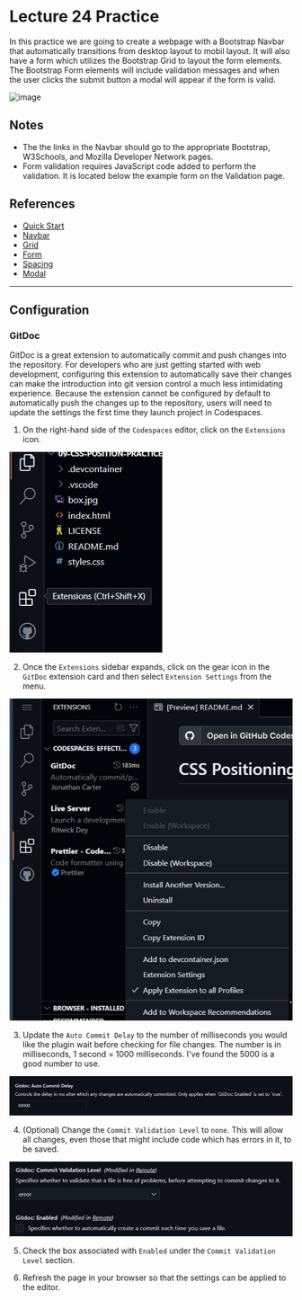 # Lecture 24 Practice
In this practice we are going to create a webpage with a Bootstrap Navbar that automatically transitions from desktop layout to mobil layout.  It will also have a form which utilizes the Bootstrap Grid to layout the form elements.  The Bootstrap Form elements will include validation messages and when the user clicks the submit button a modal will appear if the form is valid.

![image](.assets/lecture25Demo.gif)

## Notes
* The the links in the Navbar should go to the appropriate Bootstrap, W3Schools, and Mozilla Developer Network pages.
* Form validation requires JavaScript code added to perform the validation.  It is located below the example form on the Validation page.

## References
* [Quick Start](https://getbootstrap.com/docs/5.3/getting-started/introduction/)
* [Navbar](https://getbootstrap.com/docs/5.3/components/navbar/)
* [Grid](https://getbootstrap.com/docs/5.3/layout/grid/)
* [Form](https://getbootstrap.com/docs/5.3/forms/overview/)
* [Spacing](https://getbootstrap.com/docs/5.3/utilities/spacing/)
* [Modal](https://getbootstrap.com/docs/5.3/components/modal/)
----

## Configuration

### GitDoc

GitDoc is a great extension to automatically commit and push changes into the repository. For developers who are just getting started with web development, configuring this extension to automatically save their changes can make the introduction into git version control a much less intimidating experience. Because the extension cannot be configured by default to automatically push the changes up to the repository, users will need to update the settings the first time they launch project in Codespaces.

1. On the right-hand side of the `Codespaces` editor, click on the `Extensions` icon.

![image](.assets/extensionIcon.jpg) 

2. Once the `Extensions` sidebar expands, click on the gear icon in the `GitDoc` extension card and then select `Extension Settings` from the menu.

![image](.assets/extensionSettingClick.jpg)

3. Update the `Auto Commit Delay` to the number of milliseconds you would like the plugin wait before checking for file changes. The number is in milliseconds, 1 second = 1000 milliseconds. I've found the 5000 is a good number to use.

![image](.assets/autoCommitDelay.jpg) 

4. (Optional) Change the `Commit Validation Level` to `none`. This will allow all changes, even those that might include code which has errors in it, to be saved.

![image](.assets/commitValidation.jpg) 

5. Check the box associated with `Enabled` under the `Commit Validation Level` section.

6. Refresh the page in your browser so that the settings can be applied to the editor.
